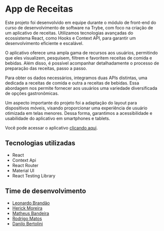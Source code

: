 # App de Receitas

Este projeto foi desenvolvido em equipe durante o módulo de front-end do curso de desenvolvimento de software na Trybe, com foco na criação de um aplicativo de receitas. Utilizamos tecnologias avançadas do ecossistema React, como Hooks e Context API, para garantir um desenvolvimento eficiente e escalável.

O aplicativo oferece uma ampla gama de recursos aos usuários, permitindo que eles visualizem, pesquisem, filtrem e favoritem receitas de comida e bebidas. Além disso, é possível acompanhar detalhadamente o processo de preparação das receitas, passo a passo.

Para obter os dados necessários, integramos duas APIs distintas, uma dedicada a receitas de comida e outra a receitas de bebidas. Essa abordagem nos permite fornecer aos usuários uma variedade diversificada de opções gastronômicas.

Um aspecto importante do projeto foi a adaptação do layout para dispositivos móveis, visando proporcionar uma experiência de usuário otimizada em telas menores. Dessa forma, garantimos a acessibilidade e usabilidade do aplicativo em smartphones e tablets.

Você pode acessar o aplicativo <a href="https://recipes-app-weld.vercel.app/" target="_blank">clicando aqui</a>.


## Tecnologias utilizadas

- React
- Context Api
- React Router
- Material UI
- React Testing Library

## Time de desenvolvimento

- [Leonardo Brandão](https://github.com/leonardocbrand)
- [Herick Moreira](https://github.com/Herick2D)
- [Matheus Bandeira](https://github.com/mathban)
- [Rodrigo Matos](https://github.com/VitorBarrioni)
- [Danilo Bertolini](https://github.com/danilobertolini)
